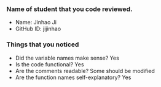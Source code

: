 ### Name of student that you code reviewed.
- Name: Jinhao Ji
- GitHub ID: jijinhao 


### Things that you noticed
- Did the variable names make sense? Yes
- Is the code functional? Yes
- Are the comments readable? Some should be modified
- Are the function names self-explanatory? Yes

